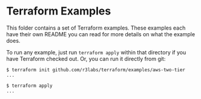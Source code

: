 # Terraform Examples

This folder contains a set of Terraform examples. These examples each
have their own README you can read for more details on what the example
does.

To run any example, just run `terraform apply` within that directory
if you have Terraform checked out. Or, you can run it directly from git:

```
$ terraform init github.com/r3labs/terraform/examples/aws-two-tier
...

$ terraform apply
...
```
